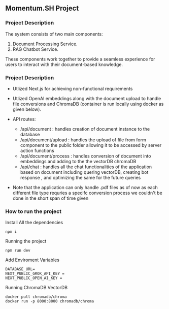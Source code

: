 ## Momentum.SH Project

### Project Description

The system consists of two main components:

1. Document Processing Service.
2. RAG Chatbot Service.

These components work together to provide a seamless experience for users to interact with their document-based knowledge.

### Project Description

- Utlized Next.js for achieving non-functional requirements

- Utlized OpenAI embeddings along with the document upload to handle file conversions and ChromaDB (container is run locally using docker as given below).
 
- API routes: 
 
  - /api/document : handles creation of document instance to the database
  - /api/document/upload : handles the upload of file from form component to the public folder allowing it to be accessed by server action functions
  - /api/document/process : handles conversion of document into embeddings and adding to the the vectorDB chromaDB
  - /api/chat : handles all the chat functionalities of the application based on document  including quering vectorDB, creating bot response , and optimizing the same for the future queries

- Note that the application can only handle .pdf files as of now as each different file type requries a specifc conversion process we couldn't be done in the short span of time given




### How to run the project

Install All the dependencies

```
npm i 
```

Running the project 

```
npm run dev
```


Add Enviroment Variables

```
DATABASE_URL=
NEXT_PUBLIC_GROK_API_KEY = 
NEXT_PUBLIC_OPEN_AI_KEY = 
```

Running ChromaDB VectorDB

```
docker pull chromadb/chroma 
docker run -p 8000:8000 chromadb/chroma
```


